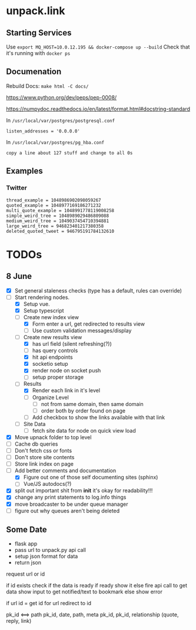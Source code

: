 # unpack.link

## Starting Services

Use `export MQ_HOST=10.0.12.195 && docker-compose up --build`
Check that it's running with `docker ps`

## Documenation

Rebuild Docs: `make html -C docs/`

https://www.python.org/dev/peps/pep-0008/

https://numpydoc.readthedocs.io/en/latest/format.html#docstring-standard

In `/usr/local/var/postgres/postgresql.conf`
```
listen_addresses = '0.0.0.0'
```

In `/usr/local/var/postgres/pg_hba.conf`
```
copy a line about 127 stuff and change to all 0s
```


## Examples
### Twitter
```
thread_example = 1048986902098059267
quoted_example = 1048977169186271232
multi_quote_example = 1048991778119008258
simple_weird_tree = 1048989029486809088
medium_weird_tree = 1049037454710394881
large_weird_tree = 946823401217380358
deleted_quoted_tweet = 946795191784132610
```

# TODOs

## 8 June
- [x] Set general staleness checks (type has a default, rules can override)
- [ ] Start rendering nodes.
    - [x] Setup vue.
    - [x] Setup typescript
    - [ ] Create new index view
        - [x] Form enter a url, get redirected to results view
        - [ ] Use custom validation messages/display
    - [ ] Create new results view
        - [x] has url field (silent refreshing(?))
        - [ ] has query controls
        - [x] hit api endpoints
        - [x] socketio setup
        - [x] render node on socket push
        - [ ] setup proper storage
    - [ ] Results
        - [x] Render each link in it's level
        - [ ] Organize Level
            - [ ] not from same domain, then same domain
            - [ ] order both by order found on page
        - [ ] Add checkbox to show the links available with that link
    - [ ] Site Data
        - [ ] fetch site data for node on quick view load
- [x] Move upnack folder to top level
- [ ] Cache db queries
- [ ] Don't fetch css or fonts
- [ ] Don't store site contents
- [ ] Store link index on page
- [ ] Add better comments and documentation
    - [x] Figure out one of those self documenting sites (sphinx)
    - [ ] Vue/JS autodocs(?)
- [x] split out important shit from __init__ it's okay for readability!!!
- [x] change any print statements to log.info things
- [x] move broadcaster to be under queue manager
- [ ] figure out why queues aren't being deleted

## Some Date
- flask app
- pass url to unpack.py api call
- setup json format for data
- return json


request url or id

if id exists
    check if the data is ready
    if ready
        show it
    else
        fire api call to get data
        show input to get notified/text to bookmark
else
    show error

if url
    id = get id for url
    redirect to id

pk_id <==> path
pk_id, date, path, meta
pk_id, pk_id, relationship (quote, reply, link)
